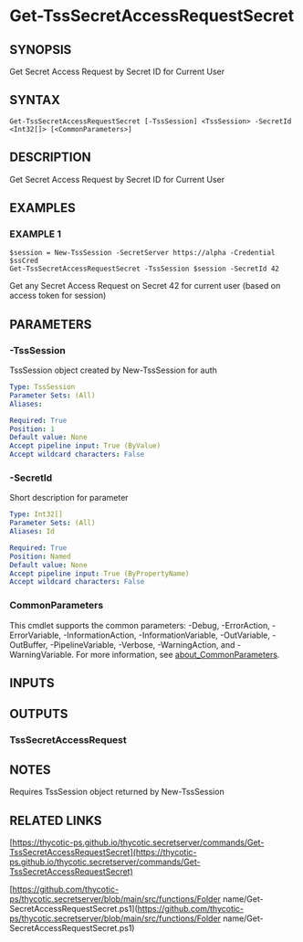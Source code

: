 # Get-TssSecretAccessRequestSecret

## SYNOPSIS
Get Secret Access Request by Secret ID for Current User

## SYNTAX

```
Get-TssSecretAccessRequestSecret [-TssSession] <TssSession> -SecretId <Int32[]> [<CommonParameters>]
```

## DESCRIPTION
Get Secret Access Request by Secret ID for Current User

## EXAMPLES

### EXAMPLE 1
```
$session = New-TssSession -SecretServer https://alpha -Credential $ssCred
Get-TssSecretAccessRequestSecret -TssSession $session -SecretId 42
```

Get any Secret Access Request on Secret 42 for current user (based on access token for session)

## PARAMETERS

### -TssSession
TssSession object created by New-TssSession for auth

```yaml
Type: TssSession
Parameter Sets: (All)
Aliases:

Required: True
Position: 1
Default value: None
Accept pipeline input: True (ByValue)
Accept wildcard characters: False
```

### -SecretId
Short description for parameter

```yaml
Type: Int32[]
Parameter Sets: (All)
Aliases: Id

Required: True
Position: Named
Default value: None
Accept pipeline input: True (ByPropertyName)
Accept wildcard characters: False
```

### CommonParameters
This cmdlet supports the common parameters: -Debug, -ErrorAction, -ErrorVariable, -InformationAction, -InformationVariable, -OutVariable, -OutBuffer, -PipelineVariable, -Verbose, -WarningAction, and -WarningVariable. For more information, see [about_CommonParameters](http://go.microsoft.com/fwlink/?LinkID=113216).

## INPUTS

## OUTPUTS

### TssSecretAccessRequest
## NOTES
Requires TssSession object returned by New-TssSession

## RELATED LINKS

[https://thycotic-ps.github.io/thycotic.secretserver/commands/Get-TssSecretAccessRequestSecret](https://thycotic-ps.github.io/thycotic.secretserver/commands/Get-TssSecretAccessRequestSecret)

[https://github.com/thycotic-ps/thycotic.secretserver/blob/main/src/functions/Folder name/Get-SecretAccessRequestSecret.ps1](https://github.com/thycotic-ps/thycotic.secretserver/blob/main/src/functions/Folder name/Get-SecretAccessRequestSecret.ps1)

